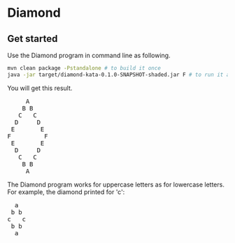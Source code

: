 # Diamond

## Get started

Use the Diamond program in command line as following.
```bash
mvn clean package -Pstandalone # to build it once
java -jar target/diamond-kata-0.1.0-SNAPSHOT-shaded.jar F # to run it as many times as you want
```
You will get this result.
<pre>
     A
    B B
   C   C
  D     D
 E       E
F         F
 E       E
  D     D
   C   C
    B B
     A
</pre>
The Diamond program works for uppercase letters as for lowercase letters. For example, the diamond printed for 'c':
<pre>
  a
 b b
c   c
 b b
  a
</pre>